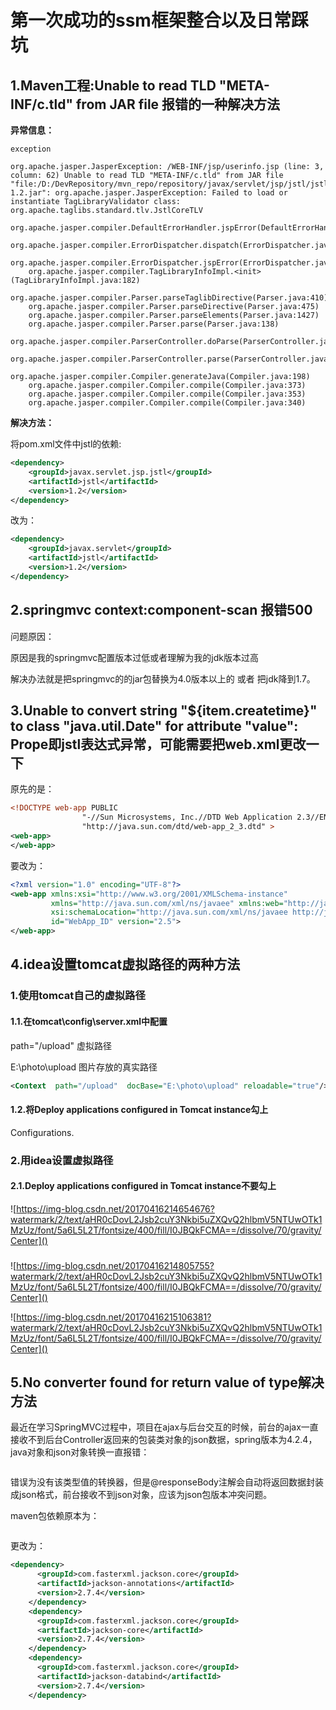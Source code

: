 # 第一次成功的ssm框架整合以及日常踩坑

## 1.Maven工程:Unable to read TLD "META-INF/c.tld" from JAR file 报错的一种解决方法

**异常信息：**

```shell
exception

org.apache.jasper.JasperException: /WEB-INF/jsp/userinfo.jsp (line: 3, column: 62) Unable to read TLD "META-INF/c.tld" from JAR file "file:/D:/DevRepository/mvn_repo/repository/javax/servlet/jsp/jstl/jstl/1.2/jstl-1.2.jar": org.apache.jasper.JasperException: Failed to load or instantiate TagLibraryValidator class: org.apache.taglibs.standard.tlv.JstlCoreTLV
	org.apache.jasper.compiler.DefaultErrorHandler.jspError(DefaultErrorHandler.java:42)
	org.apache.jasper.compiler.ErrorDispatcher.dispatch(ErrorDispatcher.java:443)
	org.apache.jasper.compiler.ErrorDispatcher.jspError(ErrorDispatcher.java:219)
	org.apache.jasper.compiler.TagLibraryInfoImpl.<init>(TagLibraryInfoImpl.java:182)
	org.apache.jasper.compiler.Parser.parseTaglibDirective(Parser.java:410)
	org.apache.jasper.compiler.Parser.parseDirective(Parser.java:475)
	org.apache.jasper.compiler.Parser.parseElements(Parser.java:1427)
	org.apache.jasper.compiler.Parser.parse(Parser.java:138)
	org.apache.jasper.compiler.ParserController.doParse(ParserController.java:242)
	org.apache.jasper.compiler.ParserController.parse(ParserController.java:102)
	org.apache.jasper.compiler.Compiler.generateJava(Compiler.java:198)
	org.apache.jasper.compiler.Compiler.compile(Compiler.java:373)
	org.apache.jasper.compiler.Compiler.compile(Compiler.java:353)
	org.apache.jasper.compiler.Compiler.compile(Compiler.java:340)

```

**解决方法：**

将pom.xml文件中jstl的依赖:

```xml
<dependency>
    <groupId>javax.servlet.jsp.jstl</groupId>
    <artifactId>jstl</artifactId>
    <version>1.2</version>
</dependency>
```

改为：

```xml
<dependency>
    <groupId>javax.servlet</groupId>
    <artifactId>jstl</artifactId>
    <version>1.2</version>
</dependency>
```

## 2.springmvc  context:component-scan 报错500

问题原因：

原因是我的springmvc配置版本过低或者理解为我的jdk版本过高

解决办法就是把springmvc的的jar包替换为4.0版本以上的 或者 把jdk降到1.7。

## 3.Unable to convert string "${item.createtime}" to class "java.util.Date" for attribute "value": Prope即jstl表达式异常，可能需要把web.xml更改一下

原先的是：

```xml
<!DOCTYPE web-app PUBLIC
                "-//Sun Microsystems, Inc.//DTD Web Application 2.3//EN"
                "http://java.sun.com/dtd/web-app_2_3.dtd" >
<web-app>
</web-app>
```

要改为：

```xml
<?xml version="1.0" encoding="UTF-8"?>
<web-app xmlns:xsi="http://www.w3.org/2001/XMLSchema-instance"
         xmlns="http://java.sun.com/xml/ns/javaee" xmlns:web="http://java.sun.com/xml/ns/javaee/web-app_2_5.xsd"
         xsi:schemaLocation="http://java.sun.com/xml/ns/javaee http://java.sun.com/xml/ns/javaee/web-app_2_5.xsd"
         id="WebApp_ID" version="2.5">
</web-app>
```

## 4.idea设置tomcat虚拟路径的两种方法

### **1.使用tomcat自己的虚拟路径**

#### **1.1.在tomcat\config\server.xml中配置**

path="/upload" 虚拟路径

E:\photo\upload 图片存放的真实路径

```xml
<Context  path="/upload"  docBase="E:\photo\upload" reloadable="true"/></Host>
```

#### 1.2.将Deploy applications configured in Tomcat instance勾上

Configurations.

### 2.用idea设置虚拟路径

#### 2.1.Deploy applications configured in Tomcat instance不要勾上

![https://img-blog.csdn.net/20170416214654676?watermark/2/text/aHR0cDovL2Jsb2cuY3Nkbi5uZXQvQ2hlbmV5NTUwOTk1MzUz/font/5a6L5L2T/fontsize/400/fill/I0JBQkFCMA==/dissolve/70/gravity/Center]()

### 

![https://img-blog.csdn.net/20170416214805755?watermark/2/text/aHR0cDovL2Jsb2cuY3Nkbi5uZXQvQ2hlbmV5NTUwOTk1MzUz/font/5a6L5L2T/fontsize/400/fill/I0JBQkFCMA==/dissolve/70/gravity/Center]()

![https://img-blog.csdn.net/20170416215106381?watermark/2/text/aHR0cDovL2Jsb2cuY3Nkbi5uZXQvQ2hlbmV5NTUwOTk1MzUz/font/5a6L5L2T/fontsize/400/fill/I0JBQkFCMA==/dissolve/70/gravity/Center]()

## 5.No converter found for return value of type解决方法

最近在学习SpringMVC过程中，项目在ajax与后台交互的时候，前台的ajax一直接收不到后台Controller返回来的包装类对象的json数据，spring版本为4.2.4，java对象和json对象转换一直报错：

```shell

```

错误为没有该类型值的转换器，但是@responseBody注解会自动将返回数据封装成json格式，前台接收不到json对象，应该为json包版本冲突问题。 

maven包依赖原本为：

```xml

```

更改为：

```xml
<dependency>
      <groupId>com.fasterxml.jackson.core</groupId>
      <artifactId>jackson-annotations</artifactId>
      <version>2.7.4</version>
    </dependency>
    <dependency>
      <groupId>com.fasterxml.jackson.core</groupId>
      <artifactId>jackson-core</artifactId>
      <version>2.7.4</version>
    </dependency>
    <dependency>
      <groupId>com.fasterxml.jackson.core</groupId>
      <artifactId>jackson-databind</artifactId>
      <version>2.7.4</version>
    </dependency>
```

